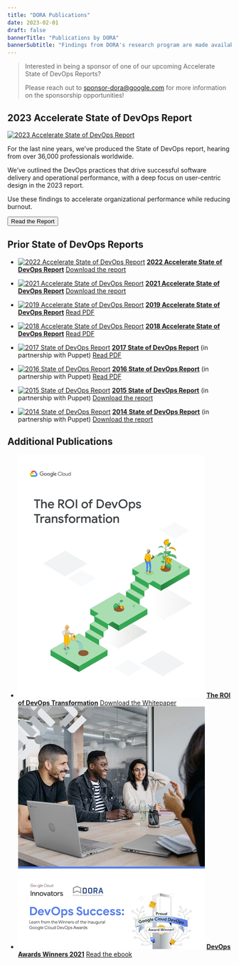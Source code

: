 ```yaml
---
title: "DORA Publications"
date: 2023-02-01
draft: false
bannerTitle: "Publications by DORA"
bannerSubtitle: "Findings from DORA's research program are made available through a series of publications, including the Accelerate State of DevOps Report."
---
```

> Interested in being a sponsor of one of our upcoming Accelerate State of DevOps Reports?
>
> Please reach out to sponsor-dora@google.com for more information on the sponsorship opportunities!

## 2023 Accelerate State of DevOps Report

<section class="publicationHighlight">
    <aside>
        <a href="https://cloud.google.com/devops/state-of-devops" target="_blank"><img src="/research/2023/dora-report/2023-dora-accelerate-state-of-devops-report.png" alt="2023 Accelerate State of DevOps Report"></a>
    </aside>
    <article>
       <p>For the last nine years, we’ve produced the State of DevOps report, hearing from over 36,000 professionals worldwide.</p>
        <p>We’ve outlined the DevOps practices that drive successful software delivery and operational performance, with a deep focus on user-centric design in the 2023 report.</p>
        <p>Use these findings to accelerate organizational performance while reducing burnout.</p>
       <a href="https://cloud.google.com/devops/state-of-devops" target="_blank"><button class="secondary">Read the Report</button></a>
    </article>
</section>

## Prior State of DevOps Reports

- [![2022 Accelerate State of DevOps Report](/research/2022/dora-report/2022-dora-accelerate-state-of-devops-report_landscape.png)](/research/2022/dora-report/)
  **[2022 Accelerate State of DevOps Report](/research/2022/dora-report/)**
  [Download the report](/research/2022/dora-report/)

- [![2021 Accelerate State of DevOps Report](/research/2021/dora-report/2021-dora-accelerate-state-of-devops-report.png)](/research/2021/dora-report/)
  **[2021 Accelerate State of DevOps Report](/research/2021/dora-report/)**
  [Download the report](/research/2021/dora-report/)

- [![2019 Accelerate State of DevOps Report](/research/2019/dora-report/2019-dora-accelerate-state-of-devops-report.png)](/research/2019/dora-report/2019-dora-accelerate-state-of-devops-report.pdf)
  **[2019 Accelerate State of DevOps Report](/research/2019/dora-report/2019-dora-accelerate-state-of-devops-report.pdf)**
  [Read PDF](/research/2019/dora-report/2019-dora-accelerate-state-of-devops-report.pdf)

- [![2018 Accelerate State of DevOps Report](/research/2018/dora-report/2018-dora-accelerate-state-of-devops-report.png)](/research/2018/dora-report/2018-dora-accelerate-state-of-devops-report.pdf)
  **[2018 Accelerate State of DevOps Report](/research/2018/dora-report/2018-dora-accelerate-state-of-devops-report.pdf)**
  [Read PDF](/research/2018/dora-report/2018-dora-accelerate-state-of-devops-report.pdf)

- [![2017 State of DevOps Report](/research/2017-and-earlier/2017-state-of-devops-report.png)](/research/2017-and-earlier/2017-state-of-devops-report.pdf)
  **[2017 State of DevOps Report](/research/2017-and-earlier/2017-state-of-devops-report.pdf)**
  (in partnership with Puppet)
  [Read PDF](/research/2017-and-earlier/2017-state-of-devops-report.pdf)

- [![2016 State of DevOps Report](/research/2017-and-earlier/2016-state-of-devops-report.png)](/research/2017-and-earlier/2016-state-of-devops-report.pdf)
  **[2016 State of DevOps Report](/research/2017-and-earlier/2016-state-of-devops-report.pdf)**
  (in partnership with Puppet)
  [Read PDF](/research/2017-and-earlier/2016-state-of-devops-report.pdf)

- [![2015 State of DevOps Report](/research/2017-and-earlier/2015-state-of-devops-report.png)](/research/2015)
  **[2015 State of DevOps Report](/research/2015)**
  (in partnership with Puppet)
  [Download the report](/research/2015)

- [![2014 State of DevOps Report](/research/2014/2014-state-of-devops-report.png)](/research/2014)
  **[2014 State of DevOps Report](/research/2014)**
  (in partnership with Puppet)
  [Download the report](/research/2014)

## Additional Publications
<!-- add publications as list items, using markdown syntax (list items are designated with a leading dash) -->

- [![ROI of DevOps Whitepaper](img/whitepaper-roi.png)](/research/2020/)
  **[The ROI of DevOps Transformation](/research/2020/)**
  [Download the Whitepaper](/research/2020/)
- [![DevOps Awards Winners 2021](img/devops_awards_fullebook.png)](https://services.google.com/fh/files/misc/devops_awards_fullebook_final.pdf)
  **[DevOps Awards Winners 2021](https://services.google.com/fh/files/misc/devops_awards_fullebook_final.pdf)**
  [Read the ebook](https://services.google.com/fh/files/misc/devops_awards_fullebook_final.pdf)